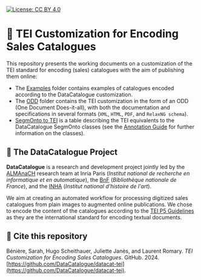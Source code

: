 [![License: CC BY 4.0](https://img.shields.io/badge/License-CC%20BY%204.0-lightgrey.svg)](https://creativecommons.org/licenses/by/4.0/) 


# 🎨 TEI Customization for Encoding Sales Catalogues

This repository presents the working documents on a customization of the TEI standard for encoding (sales) catalogues with the aim of publishing them online:
* The [Examples](https://github.com/DataCatalogue/datacat-tei/tree/main/Examples) folder contains examples of catalogues encoded according to the DataCatalogue customization. 
* The [ODD](https://github.com/DataCatalogue/datacat-tei/tree/main/ODD) folder contains the TEI customization in the form of an ODD (One Document Does-it-all), with both the documentation and specifications in several formats (``XML``, ``HTML``, ``PDF``, and ``RelaxNG schema``). 
* [SegmOnto to TEI](https://github.com/DataCatalogue/datacat-tei/blob/main/SegmOnto-to-TEI.md) is a table describing the TEI equivalents to the DataCatalogue SegmOnto classes (see the [Annotation Guide](https://github.com/DataCatalogue/datacat-object-detection-dataset/blob/main/DataCat_AnnotationGuide.md) for further information on the classes). 


## 📜 The DataCatalogue Project
**DataCatalogue** is a research and development project jointly led by the [ALMAnaCH](https://almanach.inria.fr/index-en.html) research team at Inria Paris (_Institut national de recherche en informatique et en automatique_), the [BnF](https://www.bnf.fr/fr) (_Bibliothèque nationale de France_), and the [INHA](https://www.inha.fr/fr/index.html) (_Institut national d'histoire de l'art_).  

We aim at creating an automated workflow for processing digitized sales catalogues from plain images to augmented online publications. We chose to encode the content of the catalogues according to the [TEI P5 Guidelines](https://tei-c.org/release/doc/tei-p5-doc/en/html/index.html) as they are the international standard for encoding textual documents.  


<!-- ## ✏️ Bibliography -->


## 📌 Cite this repository
Bénière, Sarah, Hugo Scheithauer, Juliette Janès, and Laurent Romary. _TEI Customization for Encoding Sales Catalogues_. GitHub. 2024. [https://github.com/DataCatalogue/datacat-tei](https://github.com/DataCatalogue/datacat-tei). 